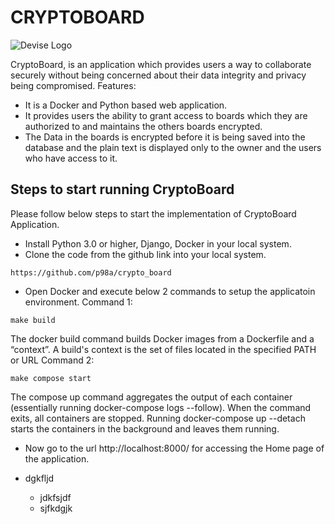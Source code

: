 # CRYPTOBOARD
![Devise Logo](https://github.com/p98a/crypto_board/blob/master/CryptoBoard_image.jpeg)

CryptoBoard, is an application which provides users a way to collaborate securely without being concerned about their data integrity and privacy being compromised.
Features:
* It is a Docker and Python based web application.
* It provides users the ability to grant access to boards which they are authorized to and maintains the others boards encrypted.
* The Data in the boards is encrypted before it is being saved into the database and the plain text is displayed only to the owner and the users who have access to it.


## Steps to start running CryptoBoard
Please follow below steps to start the implementation of CryptoBoard Application.

- Install Python 3.0 or higher, Django, Docker in your local system.
- Clone the code from the github link into your local system.
```
https://github.com/p98a/crypto_board
```
- Open Docker and execute below 2 commands to setup the applicatoin environment.
Command 1:
```
make build
```
The docker build command builds Docker images from a Dockerfile and a “context”. A build's context is the set of files located in the specified PATH or URL
Command 2:
```
make compose start
```
The compose up command aggregates the output of each container (essentially running docker-compose logs --follow). When the command exits, all containers are stopped. Running docker-compose up --detach starts the containers in the background and leaves them running.
- Now go to the url http://localhost:8000/ for accessing the Home page of the application.


- dgkfljd
    - jdkfsjdf
    - sjfkdgjk
